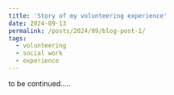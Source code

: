 ```yaml
---
title: 'Story of my volunteering experience'
date: 2024-09-13
permalink: /posts/2024/09/blog-post-1/
tags:
  - volunteering
  - social work
  - experience
---
```


to be continued.....